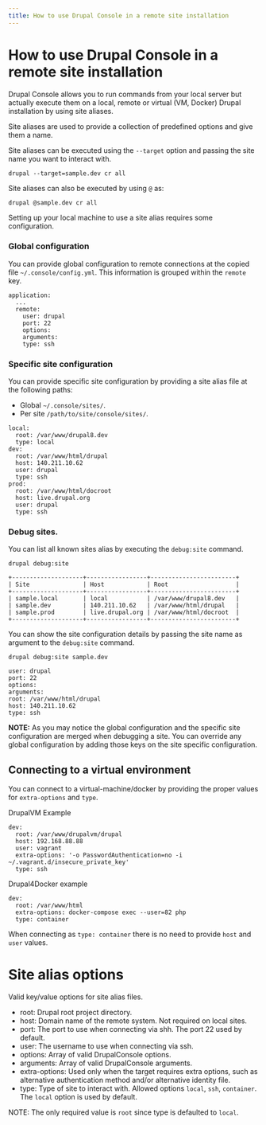 ```yaml
---
title: How to use Drupal Console in a remote site installation
---
```

# How to use Drupal Console in a remote site installation

Drupal Console allows you to run commands from your local server but actually execute them on a local, remote or virtual (VM, Docker) Drupal installation by using site aliases.

Site aliases are used to provide a collection of predefined options and give them a name.

Site aliases can be executed using the `--target` option and passing the site name you want to interact with.  
```
drupal --target=sample.dev cr all
```

Site aliases can also be executed by using `@` as:
```
drupal @sample.dev cr all
```  

Setting up your local machine to use a site alias requires some configuration.

### Global configuration 
You can provide global configuration to remote connections at the copied file `~/.console/config.yml`. This information is grouped within the `remote` key.
```
application:
  ...
  remote:
    user: drupal
    port: 22
    options:
    arguments:
    type: ssh
```

### Specific site configuration
You can provide specific site configuration by providing a site alias file at the following paths:

* Global `~/.console/sites/`.
* Per site `/path/to/site/console/sites/`.

```
local:
  root: /var/www/drupal8.dev
  type: local
dev:
  root: /var/www/html/drupal
  host: 140.211.10.62
  user: drupal
  type: ssh
prod:
  root: /var/www/html/docroot
  host: live.drupal.org
  user: drupal
  type: ssh
```

### Debug sites.
You can list all known sites alias by executing the `debug:site` command.
```
drupal debug:site

+--------------------+-----------------+------------------------+
| Site               | Host            | Root                   |
+--------------------+-----------------+------------------------+
| sample.local       | local           | /var/www/drupal8.dev   |
| sample.dev         | 140.211.10.62   | /var/www/html/drupal   |
| sample.prod        | live.drupal.org | /var/www/html/docroot  |
+--------------------+-----------------+------------------------+
```

You can show the site configuration details by passing the site name as argument to the `debug:site` command. 
```
drupal debug:site sample.dev

user: drupal
port: 22
options:
arguments:
root: /var/www/html/drupal
host: 140.211.10.62
type: ssh
```

**NOTE:** As you may notice the global configuration and the specific site configuration are merged when debugging a site. You can override any global configuration by adding those keys on the site specific configuration.

## Connecting to a virtual environment
You can connect to a virtual-machine/docker by providing the proper values 
for `extra-options` and `type`.

DrupalVM Example
```
dev:
  root: /var/www/drupalvm/drupal
  host: 192.168.88.88
  user: vagrant
  extra-options: '-o PasswordAuthentication=no -i ~/.vagrant.d/insecure_private_key'
  type: ssh
```
Drupal4Docker example
```
dev:
  root: /var/www/html
  extra-options: docker-compose exec --user=82 php
  type: container
```
When connecting as `type: container` there is no need to provide `host` and `user` values.

# Site alias options
Valid key/value options for site alias files.
 
* root: Drupal root project directory.
* host: Domain name of the remote system. Not required on local sites.
* port: The port to use when connecting via shh. The port 22 used by default. 
* user: The username to use when connecting via ssh.
* options: Array of valid DrupalConsole options.
* arguments: Array of valid DrupalConsole arguments.
* extra-options: Used only when the target requires extra options, such as alternative authentication method and/or alternative identity file. 
* type: Type of site to interact with. Allowed options `local`, `ssh`, `container`. The `local` option is used by default.

NOTE: The only required value is `root` since type is defaulted to `local`.
